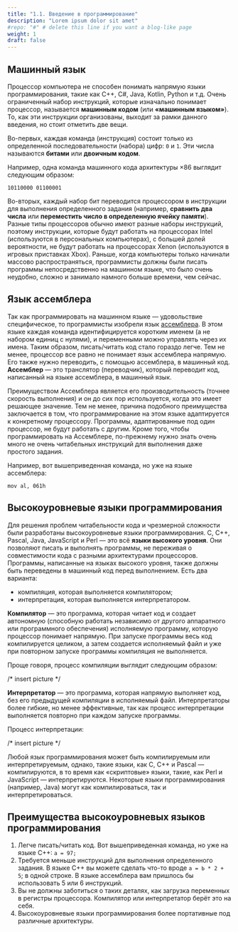 ```yaml
---
title: "1.1. Введение в программирование"
description: "Lorem ipsum dolor sit amet"
#repo: "#" # delete this line if you want a blog-like page
weight: 1
draft: false
---
```



## Машинный язык
Процессор компьютера не способен понимать напрямую языки программирования, такие как C++, С#, Java, Kotlin, Python и т.д. Очень ограниченный набор инструкций, которые изначально понимает процессор, называется **машинным кодом** (или **«машинным языком»**). То, как эти инструкции организованы, выходит за рамки данного введения, но стоит отметить две вещи.

Во-первых, каждая команда (инструкция) состоит только из определенной последовательности (набора) цифр: ```0``` и ```1```. Эти числа называются **битами** или **двоичным кодом**.

Например, одна команда машинного кода архитектуры ×86 выглядит следующим образом:

```10110000 01100001```

Во-вторых, каждый набор бит переводится процессором в инструкции для выполнения определенного задания (например, __сравнить два числа__ или __переместить число в определенную ячейку памяти__). Разные типы процессоров обычно имеют разные наборы инструкций, поэтому инструкции, которые будут работать на процессорах Intel (используются в персональных компьютерах), с большей долей вероятности, не будут работать на процессорах Xenon (используются в игровых приставках Xbox). Раньше, когда компьютеры только начинали массово распространяться, программисты должны были писать программы непосредственно на машинном языке, что было очень неудобно, сложно и занимало намного больше времени, чем сейчас.

## Язык ассемблера
Так как программировать на машинном языке — удовольствие специфическое, то программисты изобрели язык [ассемблера]. В этом языке каждая команда идентифицируется коротким именем (а не набором единиц с нулями), и переменными можно управлять через их имена. Таким образом, писать/читать код стало гораздо легче. Тем не менее, процессор все равно не понимает язык ассемблера напрямую. Его также нужно переводить, с помощью ассемблера, в машинный код. **Ассемблер** — это транслятор (переводчик), который переводит код, написанный на языке ассемблера, в машинный язык.

Преимуществом Ассемблера является его производительность (точнее скорость выполнения) и он до сих пор используется, когда это имеет решающее значение. Тем не менее, причина подобного преимущества заключается в том, что программирование на этом языке адаптируется к конкретному процессору. Программы, адаптированные под один процессор, не будут работать с другим. Кроме того, чтобы программировать на Ассемблере, по-прежнему нужно знать очень много не очень читабельных инструкций для выполнения даже простого задания.

Например, вот вышеприведенная команда, но уже на языке ассемблера:

```mov al, 061h```

## Высокоуровневые языки программирования
Для решения проблем читабельности кода и чрезмерной сложности были разработаны высокоуровневые языки программирования. C, C++, Pascal, Java, JavaScript и Perl — это всё **языки высокого уровня**. Они позволяют писать и выполнять программы, не переживая о совместимости кода с разными архитектурами процессоров. Программы, написанные на языках высокого уровня, также должны быть переведены в машинный код перед выполнением. Есть два варианта:
* компиляция, которая выполняется компилятором;
* интерпретация, которая выполняется интерпретатором.

**Компилятор** — это программа, которая читает код и создает автономную (способную работать независимо от другого аппаратного или программного обеспечения) исполняемую программу, которую процессор понимает напрямую. При запуске программы весь код компилируется целиком, а затем создается исполняемый файл и уже при повторном запуске программы компиляция не выполняется.

Проще говоря, процесс компиляции выглядит следующим образом:

/* insert picture */ 

**Интерпретатор** — это программа, которая напрямую выполняет код, без его предыдущей компиляции в исполняемый файл. Интерпретаторы более гибкие, но менее эффективные, так как процесс интерпретации выполняется повторно при каждом запуске программы.

Процесс интерпретации: 

/* insert picture */ 

Любой язык программирования может быть компилируемым или интерпретируемым, однако, такие языки, как C, C++ и Pascal — компилируются, в то время как «скриптовые» языки, такие, как Perl и JavaScript — интерпретируются. Некоторые языки программирования (например, Java) могут как компилироваться, так и интерпретироваться.

## Преимущества высокоуровневых языков программирования

1. Легче писать/читать код. Вот вышеприведенная команда, но уже на языке C++: ```а = 97;```
2. Требуется меньше инструкций для выполнения определенного задания. В языке C++ вы можете сделать что-то вроде ```а = Ь * 2 + 5```; в одной строке. В языке ассемблера вам пришлось бы использовать 5 или 6 инструкций.
3. Вы не должны заботиться о таких деталях, как загрузка переменных в регистры процессора. Компилятор или интерпретатор берёт это на себя.
4. Высокоуровневые языки программирования более портативные под различные архитектуры.

[ассемблера]: <https://en.wikipedia.org/wiki/Assembly_language>
